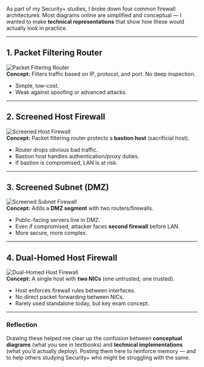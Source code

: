 As part of my Security+ studies, I broke down four common firewall architectures. Most diagrams online are simplified and conceptual — I wanted to make **technical representations** that show how these would actually look in practice.

---

## 1. Packet Filtering Router
![Packet Filtering Router](<img width="1580" height="262" alt="packet-filtering-router" src="https://github.com/user-attachments/assets/6da7ca49-9900-4869-adbd-439776380a92" />
)  
**Concept:** Filters traffic based on IP, protocol, and port. No deep inspection.  
- Simple, low-cost.  
- Weak against spoofing or advanced attacks.  

---

## 2. Screened Host Firewall
![Screened Host Firewall](screened-host-firewall.jpeg)  
**Concept:** Packet filtering router protects a **bastion host** (sacrificial host).  
- Router drops obvious bad traffic.  
- Bastion host handles authentication/proxy duties.  
- If bastion is compromised, LAN is at risk.  

---

## 3. Screened Subnet (DMZ)
![Screened Subnet Firewall](screened-subnet-firewall.jpeg)  
**Concept:** Adds a **DMZ segment** with two routers/firewalls.  
- Public-facing servers live in DMZ.  
- Even if compromised, attacker faces **second firewall** before LAN.  
- More secure, more complex.  

---

## 4. Dual-Homed Host Firewall
![Dual-Homed Host Firewall](dual-homed-host-firewall.jpeg)  
**Concept:** A single host with **two NICs** (one untrusted, one trusted).  
- Host enforces firewall rules between interfaces.  
- No direct packet forwarding between NICs.  
- Rarely used standalone today, but key exam concept.  

---

### Reflection
Drawing these helped me clear up the confusion between **conceptual diagrams** (what you see in textbooks) and **technical implementations** (what you’d actually deploy). Posting them here to reinforce memory — and to help others studying Security+ who might be struggling with the same.  
